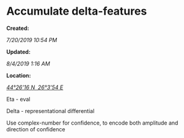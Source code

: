 Accumulate delta-features
=========================

**Created:**

_7/20/2019 10:54 PM_

**Updated:**

_8/4/2019 1:16 AM_

**Location:**

[_44°26'16 N  26°3'54 E_](http://maps.google.com/maps?z=6&q=44.437855,26.065002)

  

Eta - eval

Delta - representational differential

Use complex-number for confidence, to encode both amplitude and direction of confidence